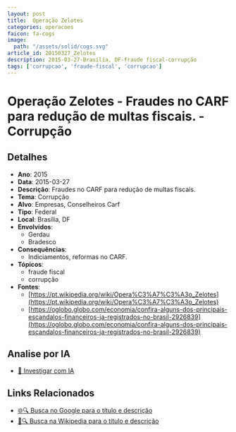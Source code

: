 ```yaml
---
layout: post
title:  Operação Zelotes
categories: operacoes
faicon: fa-cogs
image:
  path: "/assets/solid/cogs.svg"
article_id: 20150327_Zelotes
description: 2015-03-27-Brasília, DF-fraude fiscal-corrupção
tags: ['corrupcao', 'fraude-fiscal', 'corrupcao']
---
```


# Operação Zelotes - Fraudes no CARF para redução de multas fiscais. - Corrupção

## Detalhes
- **Ano**: 2015
- **Data**: 2015-03-27
- **Descrição**: Fraudes no CARF para redução de multas fiscais.
- **Tema**: Corrupção
- **Alvo**: Empresas, Conselheiros Carf
- **Tipo**: Federal
- **Local**: Brasília, DF
- **Envolvidos**:
  - Gerdau
  - Bradesco
- **Consequências**:
  - Indiciamentos, reformas no CARF.
- **Tópicos**:
  - fraude fiscal
  - corrupção
- **Fontes**:
  - [https://pt.wikipedia.org/wiki/Opera%C3%A7%C3%A3o_Zelotes](https://pt.wikipedia.org/wiki/Opera%C3%A7%C3%A3o_Zelotes)
  - [https://oglobo.globo.com/economia/confira-alguns-dos-principais-escandalos-financeiros-ja-registrados-no-brasil-2926839](https://oglobo.globo.com/economia/confira-alguns-dos-principais-escandalos-financeiros-ja-registrados-no-brasil-2926839)

## Analise por IA
- [🤖 Investigar com IA](https://www.perplexity.ai/search?q=%22opera%C3%A7%C3%A3o%20policial%20Brasil%22%20Opera%C3%A7%C3%A3o%20Zelotes%20Fraudes%20no%20CARF%20para%20redu%C3%A7%C3%A3o%20de%20multas%20fiscais.%20Bras%C3%ADlia%2C%20DF%202015-03-27)

## Links Relacionados
- [🌐🔍 Busca no Google para o título e descrição](https://www.google.com/search?q=%22opera%C3%A7%C3%A3o%20policial%20Brasil%22%20Opera%C3%A7%C3%A3o%20Zelotes%20Fraudes%20no%20CARF%20para%20redu%C3%A7%C3%A3o%20de%20multas%20fiscais.%20Bras%C3%ADlia%2C%20DF%202015-03-27)
- [📖🔍 Busca na Wikipedia para o título e descrição](https://pt.wikipedia.org/w/index.php?search=%22opera%C3%A7%C3%A3o%20policial%20Brasil%22%20Opera%C3%A7%C3%A3o%20Zelotes%20Fraudes%20no%20CARF%20para%20redu%C3%A7%C3%A3o%20de%20multas%20fiscais.%20Bras%C3%ADlia%2C%20DF%202015-03-27)

